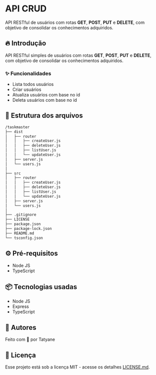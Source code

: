 # API CRUD
API RESTful de usuários com rotas **GET**, **POST**, **PUT** e **DELETE**, com objetivo de consolidar os conhecimentos adquiridos.

## 🔥 Introdução
API RESTful simples de usuários com rotas **GET**, **POST**, **PUT** e **DELETE**, com objetivo de consolidar os conhecimentos adquiridos. 

### ✨ Funcionalidades
- Lista todos usuários
- Criar usuários
- Atualiza usuários com base no id
- Deleta usuários com base no id

## 📂 Estrutura dos arquivos
```bash
/taskmaster
├── dist
│   ├── router
│   │   ├── createUser.js
│   │   ├── deleteUser.js
│   │   ├── listUser.js
│   │   └── updateUser.js
│   ├── server.js
│   └── users.js
│   
├── src
│   ├── router
│   │   ├── createUser.js
│   │   ├── deleteUser.js
│   │   ├── listUser.js
│   │   └── updateUser.js
│   ├── server.js
│   └── users.js
│   
├── .gitignore
├── LICENSE
├── package.json
├── package-lock.json
├── README.md
└── tsconfig.json
```


## ⚙️ Pré-requisitos
- Node JS
- TypeScript


## 📦 Tecnologias usadas
- Node JS
- Express
- TypeScript

## 👷 Autores
Feito com 💜 por Tatyane

## 📄 Licença
Esse projeto está sob a licença MIT - acesse os detalhes [LICENSE.md](./LICENSE).